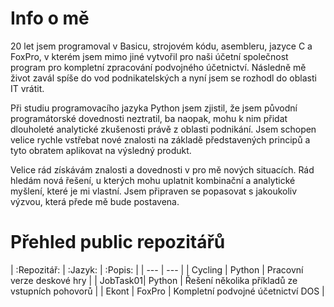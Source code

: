 # Info o mě
20 let jsem programoval v Basicu, strojovém kódu, asembleru, jazyce C a FoxPro, v kterém jsem mimo jiné vytvořil pro naši účetní společnost program pro kompletní zpracování podvojného účetnictví. Následně mě život zavál spíše do vod podnikatelských a nyní jsem se rozhodl do oblasti IT vrátit. 

Při studiu programovacího jazyka Python jsem zjistil, že jsem původní programátorské dovednosti neztratil, ba naopak, mohu k nim přidat dlouholeté analytické zkušenosti právě z oblasti podnikání. Jsem schopen velice rychle vstřebat nové znalosti na základě představených principů a tyto obratem aplikovat na výsledný produkt.  

Velice rád získávám znalosti a dovednosti v pro mě nových situacích. Rád hledám nová řešení, u kterých mohu uplatnit kombinační a analytické myšlení, které je mi vlastní. Jsem připraven se popasovat s jakoukoliv výzvou, která přede mě bude postavena.


# Přehled public repozitářů
| :Repozitář: | :Jazyk: | :Popis: |
| --- | --- |
| Cycling | Python | Pracovní verze deskové hry |
| JobTask01| Python | Řešení několika příkladů ze vstupních pohovorů |
| Ekont | FoxPro | Kompletní podvojné účetnictví DOS | 

